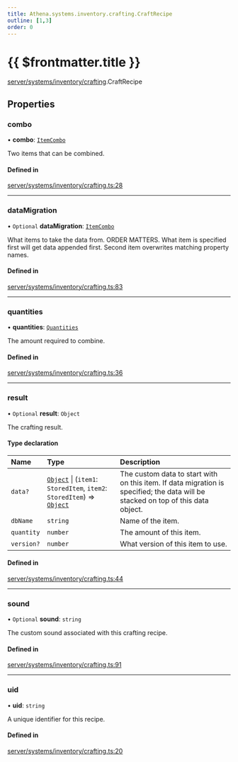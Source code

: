 ```yaml
---
title: Athena.systems.inventory.crafting.CraftRecipe
outline: [1,3]
order: 0
---
```


# {{ $frontmatter.title }}


[server/systems/inventory/crafting](../modules/server_systems_inventory_crafting.md).CraftRecipe

## Properties

### combo

• **combo**: [`ItemCombo`](../modules/server_systems_inventory_crafting.md#ItemCombo)

Two items that can be combined.

#### Defined in

[server/systems/inventory/crafting.ts:28](https://github.com/Stuyk/altv-athena/blob/d68aa20/src/core/server/systems/inventory/crafting.ts#L28)

___

### dataMigration

• `Optional` **dataMigration**: [`ItemCombo`](../modules/server_systems_inventory_crafting.md#ItemCombo)

What items to take the data from.
ORDER MATTERS. What item is specified first will get data appended first.
Second item overwrites matching property names.

#### Defined in

[server/systems/inventory/crafting.ts:83](https://github.com/Stuyk/altv-athena/blob/d68aa20/src/core/server/systems/inventory/crafting.ts#L83)

___

### quantities

• **quantities**: [`Quantities`](../modules/server_systems_inventory_crafting.md#Quantities)

The amount required to combine.

#### Defined in

[server/systems/inventory/crafting.ts:36](https://github.com/Stuyk/altv-athena/blob/d68aa20/src/core/server/systems/inventory/crafting.ts#L36)

___

### result

• `Optional` **result**: `Object`

The crafting result.

#### Type declaration

| Name | Type | Description |
| :------ | :------ | :------ |
| `data?` | [`Object`](../modules/server_systems_plugins_Internal.md#Object) \| (`item1`: `StoredItem`, `item2`: `StoredItem`) => [`Object`](../modules/server_systems_plugins_Internal.md#Object) | The custom data to start with on this item. If data migration is specified; the data will be stacked on top of this data object. |
| `dbName` | `string` | Name of the item. |
| `quantity` | `number` | The amount of this item. |
| `version?` | `number` | What version of this item to use. |

#### Defined in

[server/systems/inventory/crafting.ts:44](https://github.com/Stuyk/altv-athena/blob/d68aa20/src/core/server/systems/inventory/crafting.ts#L44)

___

### sound

• `Optional` **sound**: `string`

The custom sound associated with this crafting recipe.

#### Defined in

[server/systems/inventory/crafting.ts:91](https://github.com/Stuyk/altv-athena/blob/d68aa20/src/core/server/systems/inventory/crafting.ts#L91)

___

### uid

• **uid**: `string`

A unique identifier for this recipe.

#### Defined in

[server/systems/inventory/crafting.ts:20](https://github.com/Stuyk/altv-athena/blob/d68aa20/src/core/server/systems/inventory/crafting.ts#L20)
